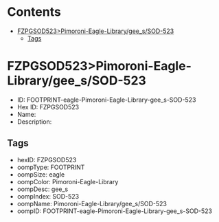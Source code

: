 



Contents
========

* [FZPGSOD523>Pimoroni-Eagle-Library/gee_s/SOD-523](#fzpgsod523pimoroni-eagle-librarygee_ssod-523)
	* [Tags](#tags)

# FZPGSOD523>Pimoroni-Eagle-Library/gee_s/SOD-523

- ID: FOOTPRINT-eagle-Pimoroni-Eagle-Library-gee_s-SOD-523
- Hex ID: FZPGSOD523
- Name: 
- Description: 

## Tags

- hexID: FZPGSOD523
- oompType: FOOTPRINT
- oompSize: eagle
- oompColor: Pimoroni-Eagle-Library
- oompDesc: gee_s
- oompIndex: SOD-523
- oompName: Pimoroni-Eagle-Library/gee_s/SOD-523
- oompID: FOOTPRINT-eagle-Pimoroni-Eagle-Library-gee_s-SOD-523
